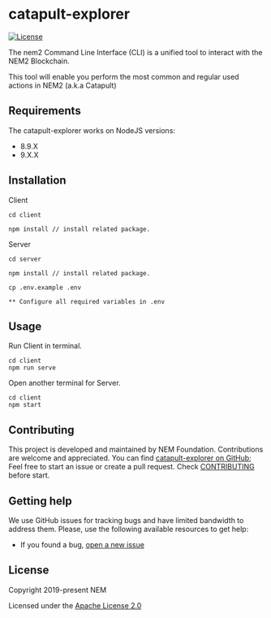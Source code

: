 # catapult-explorer

[![License](https://img.shields.io/badge/License-Apache%202.0-blue.svg)](https://opensource.org/licenses/Apache-2.0)

The nem2 Command Line Interface (CLI) is a unified tool to interact with the NEM2 Blockchain.

This tool will enable you perform the most common and regular used actions in NEM2 (a.k.a Catapult)



## Requirements

The catapult-explorer works on NodeJS versions:

- 8.9.X
- 9.X.X

## Installation

Client

```
cd client

npm install // install related package.
```

Server

```
cd server

npm install // install related package.

cp .env.example .env

** Configure all required variables in .env
```

## Usage

Run Client in terminal.

```
cd client
npm run serve
```

Open another terminal for Server.

```
cd client
npm start
```

## Contributing

This project is developed and maintained by NEM Foundation. Contributions are welcome and appreciated. You can find [catapult-explorer on GitHub][self];
Feel free to start an issue or create a pull request. Check [CONTRIBUTING](CONTRIBUTING.md) before start.

## Getting help

We use GitHub issues for tracking bugs and have limited bandwidth to address them.
Please, use the following available resources to get help:

- If you found a bug, [open a new issue][issues]

## License

Copyright 2019-present NEM

Licensed under the [Apache License 2.0](LICENSE)

[self]: https://github.com/nemfoundation/catapult-explorer
[issues]: https://github.com/nemfoundation/catapult-explorer/issues
